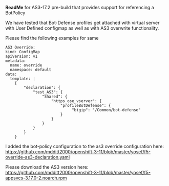 **ReadMe** for AS3-17.2 pre-build that provides support for referencing a BotPolicy

We have tested that Bot-Defense profiles get attached with virtual server with User Defined configmap as well as with AS3 overwrite functionality.
 
Please find the following examples for same
 
```
AS3 Override:
kind: ConfigMap
apiVersion: v1
metadata:
  name: override
  namespace: default
data:
  template: |
    {
        "declaration": {
            "test_AS3": {
                "Shared": {
                    "https_ose_vserver": {
                        "profileBotDefense": {
                             "bigip": "/Common/bot-defense"
                        }
                    }
                }
            }
        }
    }
```
I added the bot-policy configuration to the as3 override configuration here: https://github.com/mdditt2000/openshift-3-11/blob/master/yosef/f5-override-as3-declaration.yaml

Please download the AS3 version here: https://github.com/mdditt2000/openshift-3-11/blob/master/yosef/f5-appsvcs-3.17.0-2.noarch.rpm
